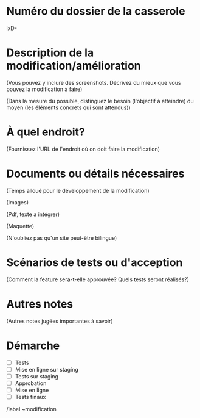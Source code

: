 # Numéro du dossier de la casserole

ixD-


# Description de la modification/amélioration

(Vous pouvez y inclure des screenshots. Décrivez du mieux que vous pouvez la modification à faire)

(Dans la mesure du possible, distinguez le besoin (l'objectif à atteindre) du moyen (les éléments concrets qui sont attendus))


# À quel endroit?

(Fournissez l'URL de l'endroit où on doit faire la modification)


# Documents ou détails nécessaires

(Temps alloué pour le développement de la modification)

(Images)

(Pdf, texte a intégrer)

(Maquette)

(N'oubliez pas qu'un site peut-être bilingue)


# Scénarios de tests ou d'acception

(Comment la feature sera-t-elle approuvée? Quels tests seront réalisés?)


# Autres notes

(Autres notes jugées importantes à savoir)


# Démarche

* [ ] Tests
* [ ] Mise en ligne sur staging
* [ ] Tests sur staging
* [ ] Approbation
* [ ] Mise en ligne
* [ ] Tests finaux

/label ~modification